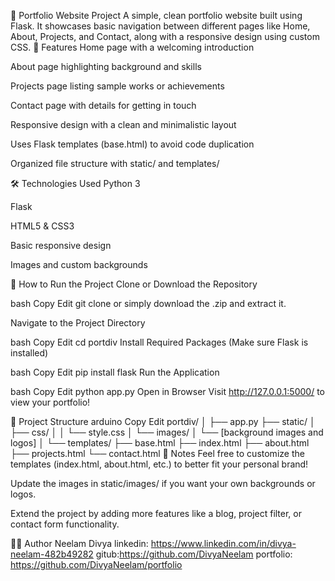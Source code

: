 🌟 Portfolio Website Project
A simple, clean portfolio website built using Flask.
It showcases basic navigation between different pages like Home, About, Projects, and Contact, along with a responsive design using custom CSS.
📌 Features
Home page with a welcoming introduction

About page highlighting background and skills

Projects page listing sample works or achievements

Contact page with details for getting in touch

Responsive design with a clean and minimalistic layout

Uses Flask templates (base.html) to avoid code duplication

Organized file structure with static/ and templates/

🛠 Technologies Used
Python 3

Flask

HTML5 & CSS3

Basic responsive design

Images and custom backgrounds

🚀 How to Run the Project
Clone or Download the Repository

bash
Copy
Edit
git clone <repository-link>
or simply download the .zip and extract it.

Navigate to the Project Directory

bash
Copy
Edit
cd portdiv
Install Required Packages (Make sure Flask is installed)

bash
Copy
Edit
pip install flask
Run the Application

bash
Copy
Edit
python app.py
Open in Browser Visit http://127.0.0.1:5000/ to view your portfolio!

📂 Project Structure
arduino
Copy
Edit
portdiv/
│
├── app.py
├── static/
│   ├── css/
│   │   └── style.css
│   └── images/
│       └── [background images and logos]
│
└── templates/
    ├── base.html
    ├── index.html
    ├── about.html
    ├── projects.html
    └── contact.html
📢 Notes
Feel free to customize the templates (index.html, about.html, etc.) to better fit your personal brand!

Update the images in static/images/ if you want your own backgrounds or logos.

Extend the project by adding more features like a blog, project filter, or contact form functionality.

👨‍💻 Author
Neelam Divya
linkedin: https://www.linkedin.com/in/divya-neelam-482b49282 
gitub:https://github.com/DivyaNeelam
portfolio: https://github.com/DivyaNeelam/portfolio
